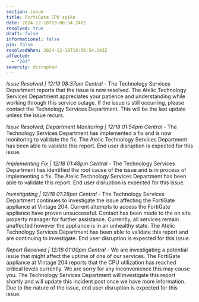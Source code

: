 ```yaml
---
section: issue
title: FortiGate CPU spike
date: 2024-12-18T19:00:54.240Z
resolved: true
draft: false
informational: false
pin: false
resolvedWhen: 2024-12-18T19:56:54.243Z
affected:
  - "204"
severity: disrupted
---
```

*Issue Resolved | 12/19 08:37am Central* - The Technology Services Department reports that the issue is now resolved. The Atelic Technology Services Department appreciates your patience and understanding while working through this service outage. If the issue is still occurring, please contact the Technology Services Department. This will be the last update unless the issue recurs.

*Issue Resolved, Department Monitoring | 12/18 01:54pm Central* - The Technology Services Department has implemented a fix and is now monitoring to validate the fix. The Atelic Technology Services Department has been able to validate this report. End user disruption is expected for this issue.

*Implementing Fix | 12/18 01:48pm Central* - The Technology Services Department has identified the root cause of the issue and is in process of implementing a fix. The Atelic Technology Services Department has been able to validate this report. End user disruption is expected for this issue.

*Investigating | 12/18 01:28pm Central* - The Technology Services Department continues to investigate the issue affecting the FortiGate appliance at Vintage 204. Current attempts to access the FortiGate appliance have proven unsuccessful. Contact has been made to the on site property manager for further assistance. Currently, all services remain unaffected however the appliance is in an unhealthy state. The Atelic Technology Services Department has been able to validate this report and are continuing to investigate. End user disruption is expected for this issue.

*Report Received | 12/18 01:00pm Central* - We are investigating a potential issue that might affect the uptime of one of our services. The FortiGate appliance at Vintage 204 reports that the CPU utilization has reached critical levels currently. We are sorry for any inconvenience this may cause you. The Technology Services Department will investigate this report shortly and will update this incident post once we have more information. Due to the nature of the issue, end user disruption is expected for this issue.
